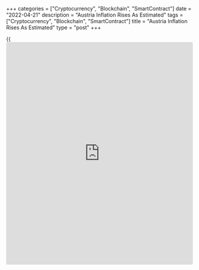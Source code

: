 +++
categories = ["Cryptocurrency", "Blockchain", "SmartContract"]
date = "2022-04-21"
description = "Austria Inflation Rises As Estimated"
tags = ["Cryptocurrency", "Blockchain", "SmartContract"]
title = "Austria Inflation Rises As Estimated"
type = "post"
+++

{{<iframe id="large-banner" src="https://www.bounty.group/#slide=10.0" width="100%" height="600" scrolling="no" style="border: 0px solid rgb(216, 221, 230); border-radius: 3px;">}}

Austria's consumer price inflation increased, as initially estimated, in
March, to the highest level since November 1981, final data from
Statistics Austria showed on Thursday.

Consumer prices rose 6.8 percent yearly in March, following a revised
5.8 percent increase in February, as initially estimated.

The latest inflation was the highest since November 1981, when it was
7.0 percent.

"After the outbreak of war in Ukraine, life in Austria became more
expensive than it had been in over 40 years: the inflation rate was 6.8
percent in March 2022," Tobias Thomas, director general at Statistics
Austria, said.

The major factor behind the latest inflation was rise in prices of fuel,
Thomas added.

Transport cost grew 15.9 percent annually in March and those of housing,
water and energy increased 9.7 percent, mainly led by massive rise in
heating oil prices.

Prices for restaurants and hotels, and food and non-alcoholic beverages
gained 6.6 percent and 5.8 percent, respectively.

Prices for leisure and culture rose 5.3 percent and for clothing and
shoes increased 0.1 percent.

The EU measure of harmonized index of consumer prices, or HICP, rose 6.7
percent annually in March, following a 5.5 percent increase in the
preceding month, as estimated.

On a monthly basis, consumer prices increased 2.1 percent monthly in
March, In the initial estimate, prices rose 2.0 percent.

On month-on-month basis, the HICP rose 2.3 percent in March, as
initially estimated.

For comments and feedback [contact](https://www.playgroundfx.com/contact/): editorial@rtt[news](https://www.letsplayfx.com/blog/forex-news-website/).com

[Economic News][1]

 **What parts of the world are seeing the best (and worst) economic
performances lately? Click[here][2] to check out our [Econ Scorecard][2]
and find out! See up-to-the-moment [ranking](https://www.playgroundfx.com/blog/crypto-exchange-ranking/)s for the best and worst
performers in [GDP][3], [unemployment rate][4], [inflation][5] and much
more.**

   1. www.rtt[news](https://www.letsplayfx.com/blog/forex-news-website/).com/Content/EconomicNews.aspx
   2. www.rtt[news](https://www.letsplayfx.com/blog/forex-news-website/).com/economic-scorecard/world-rank/unemployment-rate/highest-performance.aspx
   3. www.rtt[news](https://www.letsplayfx.com/blog/forex-news-website/).com/economic-scorecard/world-rank/GDP/highest-performance.aspx
   4. www.rtt[news](https://www.letsplayfx.com/blog/forex-news-website/).com/economic-scorecard/world-rank/unemployment-rate/lowest-performance.aspx
   5. www.rtt[news](https://www.letsplayfx.com/blog/forex-news-website/).com/economic-scorecard/world-rank/CPI/highest-performance.aspx